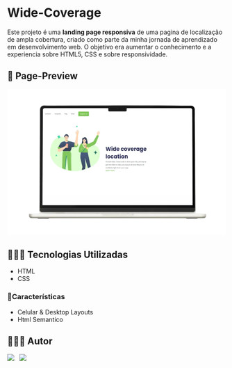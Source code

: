 # Wide-Coverage

Este projeto é uma **landing page responsiva** de uma pagina de localização de ampla cobertura, criado como parte da minha jornada de aprendizado em desenvolvimento
web. O objetivo era aumentar o conhecimento e a experiencia sobre HTML5, CSS e sobre responsividade.

## 📸 Page-Preview

<img src="assets/preview-web">

## 👷🏻‍♀️ Tecnologias Utilizadas

- HTML
- CSS

### 🚀Características

- Celular & Desktop Layouts
- Html Semantico

## 👩🏻‍💻 Autor

[![](https://img.shields.io/badge/GitHub-181717.svg?style=for-the-badge&logo=GitHub&logoColor=white)](https://www.github.com/AdrianPGM)&nbsp;&nbsp;
[![](https://img.shields.io/badge/LinkedIn-0A66C2.svg?style=for-the-badge&logo=LinkedIn&logoColor=white)](https://www.linkedin.com/in/adrian-matheus/)&nbsp;&nbsp;

